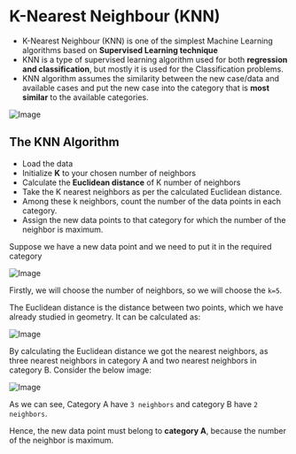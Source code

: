 # K-Nearest Neighbour (KNN)
- K-Nearest Neighbour (KNN) is one of the simplest Machine Learning algorithms based on **Supervised Learning technique**
- KNN is a type of supervised learning algorithm used for both **regression and classification**, but mostly it is used for the Classification problems.
- KNN algorithm assumes the similarity between the new case/data and available cases and put the new case into the category that is **most similar** to the available categories.
 
![Image](https://static.javatpoint.com/tutorial/machine-learning/images/k-nearest-neighbor-algorithm-for-machine-learning2.png)

## The KNN Algorithm
- Load the data
- Initialize **K** to your chosen number of neighbors
- Calculate the **Euclidean distance** of K number of neighbors
- Take the K nearest neighbors as per the calculated Euclidean distance.
- Among these k neighbors, count the number of the data points in each category.
- Assign the new data points to that category for which the number of the neighbor is maximum.

Suppose we have a new data point and we need to put it in the required category

![Image](https://static.javatpoint.com/tutorial/machine-learning/images/k-nearest-neighbor-algorithm-for-machine-learning3.png)

Firstly, we will choose the number of neighbors, so we will choose the `k=5`.

The Euclidean distance is the distance between two points, which we have already studied in geometry. It can be calculated as:

![Image](https://static.javatpoint.com/tutorial/machine-learning/images/k-nearest-neighbor-algorithm-for-machine-learning4.png)

By calculating the Euclidean distance we got the nearest neighbors, as three nearest neighbors in category A and two nearest neighbors in category B. Consider the below image:

![Image](https://static.javatpoint.com/tutorial/machine-learning/images/k-nearest-neighbor-algorithm-for-machine-learning5.png)

As we can see, Category A have `3 neighbors` and category B have `2 neighbors`.

Hence, the new data point must belong to **category A**, because the number of the neighbor is maximum.
